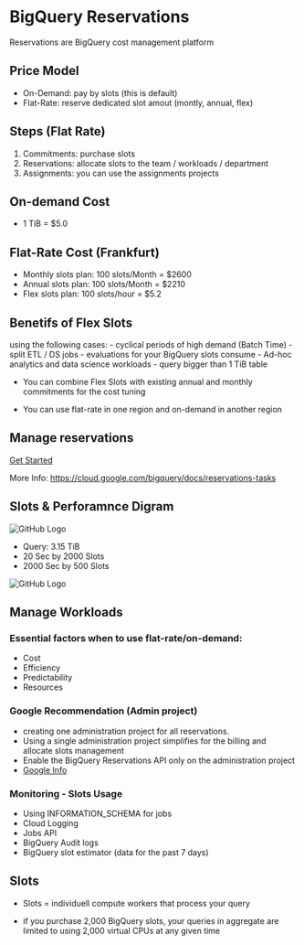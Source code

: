 # BigQuery Reservations
Reservations are BigQuery cost management platform

## Price Model
- On-Demand: pay by slots (this is default)
- Flat-Rate: reserve dedicated slot amout (montly, annual, flex)

## Steps (Flat Rate)
1. Commitments: purchase slots
2. Reservations: allocate slots to the team / workloads / department
3. Assignments: you can use the assignments projects

## On-demand Cost
- 1 TiB = $5.0

## Flat-Rate Cost (Frankfurt)
- Monthly slots plan: 100 slots/Month = $2600
- Annual slots plan: 100 slots/Month = $2210
- Flex slots plan: 100 slots/hour = $5.2

## Benetifs of Flex Slots
using the following cases:
    - cyclical periods of high demand (Batch Time) 
    - split ETL / DS jobs 
    - evaluations for your BigQuery slots consume
    - Ad-hoc analytics and data science workloads
    - query bigger than 1 TiB table

- You can  combine Flex Slots with existing annual and monthly commitments for the cost tuning

- You can use flat-rate in one region and on-demand in another region


## Manage reservations

[Get Started](https://github.com/yuyatinnefeld/gcp/tree/master/sdk/bigquery/reservations/slots_manage.sh)

More Info: https://cloud.google.com/bigquery/docs/reservations-tasks


## Slots & Perforamnce Digram
![GitHub Logo](/images/slots.png)

- Query: 3.15 TiB
- 20 Sec by 2000 Slots
- 2000 Sec by 500 Slots

![GitHub Logo](/images/slots2.png)


## Manage Workloads

### Essential factors when to use flat-rate/on-demand:
- Cost
- Efficiency
- Predictability
- Resources

### Google Recommendation (Admin project)
- creating one administration project for all reservations.
- Using a single administration project simplifies for the billing and allocate slots management
- Enable the BigQuery Reservations API only on the administration project
- [Google Info](https://cloud.google.com/bigquery/docs/reservations-workload-management)

### Monitoring - Slots Usage
- Using INFORMATION_SCHEMA for jobs
- Cloud Logging
- Jobs API
- BigQuery Audit logs
- BigQuery slot estimator (data for the past 7 days)

## Slots
- Slots = individuell compute workers that process your query

- if you purchase 2,000 BigQuery slots, your queries in aggregate are limited to using 2,000 virtual CPUs at any given time


